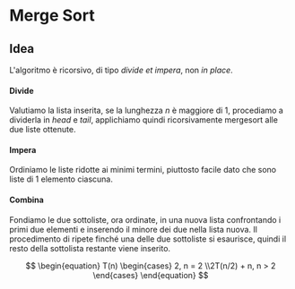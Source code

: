# Merge Sort



## Idea

L'algoritmo è ricorsivo, di tipo *divide et impera*, non *in place*.

#### Divide

Valutiamo la lista inserita, se la lunghezza *n* è maggiore di 1, procediamo a dividerla in *head* e *tail*, applichiamo quindi ricorsivamente mergesort alle due liste ottenute.

#### Impera

Ordiniamo le liste ridotte ai minimi termini, piuttosto facile dato che sono liste di 1 elemento ciascuna.

#### Combina

Fondiamo le due sottoliste, ora ordinate, in una nuova lista confrontando i primi due elementi e inserendo il minore dei due nella lista nuova. Il procedimento di ripete finché una delle due sottoliste si esaurisce, quindi il resto della sottolista restante viene inserito.

$$
\begin{equation}
T(n)
   \begin{cases}
   2, n = 2
   \\2T(n/2) + n, n > 2
   \end{cases}
\end{equation}
$$
